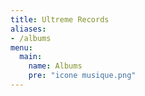 ```yaml
---
title: Ultreme Records
aliases:
- /albums
menu:
  main:
    name: Albums
    pre: "icone musique.png"
---
```

